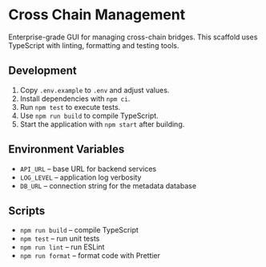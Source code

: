 # Cross Chain Management

Enterprise-grade GUI for managing cross-chain bridges. This scaffold uses TypeScript with linting, formatting and testing tools.

## Development
1. Copy `.env.example` to `.env` and adjust values.
2. Install dependencies with `npm ci`.
3. Run `npm test` to execute tests.
4. Use `npm run build` to compile TypeScript.
5. Start the application with `npm start` after building.

## Environment Variables
- `API_URL` – base URL for backend services
- `LOG_LEVEL` – application log verbosity
- `DB_URL` – connection string for the metadata database

## Scripts
- `npm run build` – compile TypeScript
- `npm test` – run unit tests
- `npm run lint` – run ESLint
- `npm run format` – format code with Prettier

